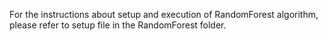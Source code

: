 For the instructions about setup and execution of RandomForest algorithm, please refer to setup file in the RandomForest folder.
